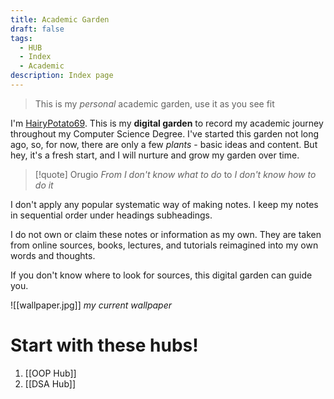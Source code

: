 ```yaml
---
title: Academic Garden
draft: false
tags:
  - HUB
  - Index
  - Academic
description: Index page
---
```

> This is my *personal* academic garden, use it as you see fit

I'm [HairyPotato69](https://github.com/HairyPotato69). This is my **digital garden** to record my academic journey throughout my Computer Science Degree. I've started this garden not long ago, so, for now, there are only a few *plants* - basic ideas and content. But hey, it's a fresh start, and I will nurture and grow my garden over time. 

>[!quote] Orugio
>*From I don't know what to do* to *I don't know how to do it*

I don't apply any popular systematic way of making notes. I keep my notes in sequential order under headings subheadings. 

I do not own or claim these notes or information as my own. They are taken from online sources, books, lectures, and tutorials reimagined into my own words and thoughts. 

If you don't know where to look for sources, this digital garden can guide you. 

![[wallpaper.jpg]]
*my current wallpaper*

# Start with these hubs!
1. [[OOP Hub]]
2. [[DSA Hub]]
